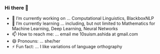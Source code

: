 ### Hi there 👋

- 🔭 I’m currently working on ... Computational Linguistics, BlackboxNLP
- 🌱 I’m currently learning ... including, but not limited to Mathematics for Machine Learning, Deep Learning, Neural Networks
- 📫 How to reach me: ... email me 10suism.ashida at gmail.com
- 😄 Pronouns: ... she/her
- ⚡ Fun fact: ... I like variations of language orthography

